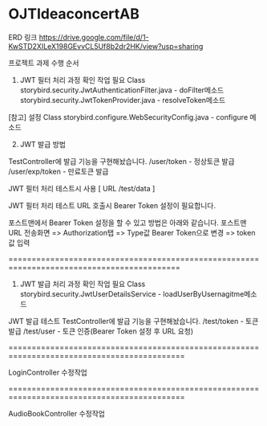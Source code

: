 # OJTIdeaconcertAB

ERD 링크
https://drive.google.com/file/d/1-KwSTD2XILeX198GEvvCL5Uf8b2dr2HK/view?usp=sharing



프로젝트 과제 수행 순서

1. JWT 필터 처리 과정 확인
  작업 필요 Class
  storybird.security.JwtAuthenticationFilter.java - doFilter메소드
  storybird.security.JwtTokenProvider.java - resolveToken메소드

  [참고] 설정 Class
  storybird.configure.WebSecurityConfig.java - configure 메소드


2. JWT 발급 방법

  TestController에 발급 기능을 구현해놨습니다.
  /user/token - 정상토큰 발급
  /user/exp/token - 만료토큰 발급

  JWT 필터 처리 테스트시 사용 [ URL /test/data ]

  JWT 필터 처리 테스트 URL 호출시 Bearer Token 설정이 필요합니다.

  포스트맨에서 Bearer Token 설정을 할 수 있고 방법은 아래와 같습니다.
  포스트맨 URL 전송화면 => Authorization탭 => Type값 Bearer Token으로 변경 => token값 입력

===========================================================================================

1. JWT 발급 처리 과정 확인
  작업 필요 Class
  storybird.security.JwtUserDetailsService - loadUserByUsernagitme메소드
  
  JWT 발급 테스트
  TestController에 발급 기능을 구현해놨습니다.
  /test/token - 토큰 발급
  /test/user - 토큰 인증(Bearer Token 설정 후 URL 요청)
  
============================================================================================

LoginController 수정작업

============================================================================================

AudioBookController 수정작업

